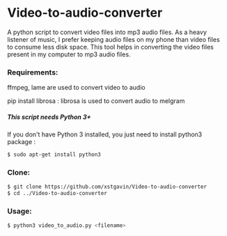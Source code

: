 # Video-to-audio-converter
A python script to convert video files into mp3 audio files. As a heavy listener of music, I prefer keeping audio files on my phone than video files to consume less disk space. This tool helps in converting the video files present in my computer to mp3 audio files.


### Requirements:
ffmpeg, lame are used to convert video to audio

pip install librosa : librosa is used to convert audio to melgram

##### This script needs Python 3+

If you don't have Python 3 installed, you just need to install python3 package :

```bash
$ sudo apt-get install python3
```

### Clone:
```bash
$ git clone https://github.com/xstgavin/Video-to-audio-converter
$ cd ../Video-to-audio-converter
```

### Usage:

```bash
$ python3 video_to_audio.py <filename>
```
